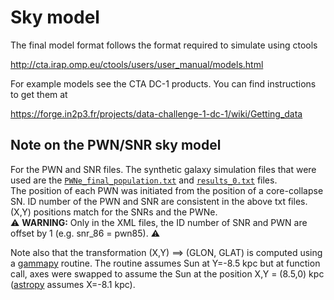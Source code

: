 # Sky model

The final model format follows the format required to simulate using ctools

http://cta.irap.omp.eu/ctools/users/user_manual/models.html

For example models see the CTA DC-1 products. You can find instructions to get them at

https://forge.in2p3.fr/projects/data-challenge-1-dc-1/wiki/Getting_data

## Note on the PWN/SNR sky model
For the PWN and SNR files. The synthetic galaxy simulation files that were used are the [`PWNe_final_population.txt`](https://github.com/cta-observatory/cta-gps-simulation-paper/tree/master/skymodel/pwn) and [`results_0.txt`](https://github.com/cta-observatory/cta-gps-simulation-paper/tree/master/skymodel/snr/ALL_FILES_0) files.  
The position of each PWN was initiated from the position of a core-collapse SN. ID number of the PWN and SNR are consistent in the above txt files. (X,Y) positions match for the SNRs and the PWNe.  
:warning: **WARNING:** Only in the XML files, the ID number of SNR and PWN are offset by 1 (e.g. snr_86 = pwn85).  :warning:

Note also that the transformation (X,Y) ==> (GLON, GLAT) is computed using a [gammapy](https://docs.gammapy.org/0.18.2/api/gammapy.utils.coordinates.galactic.html#gammapy.utils.coordinates.galactic) routine. The routine assumes Sun at Y=-8.5 kpc but at function call, axes were swapped to assume the Sun at the position X,Y = (8.5,0) kpc ([astropy](https://docs.astropy.org/en/stable/api/astropy.coordinates.Galactocentric.html) assumes X=-8.1 kpc). 
